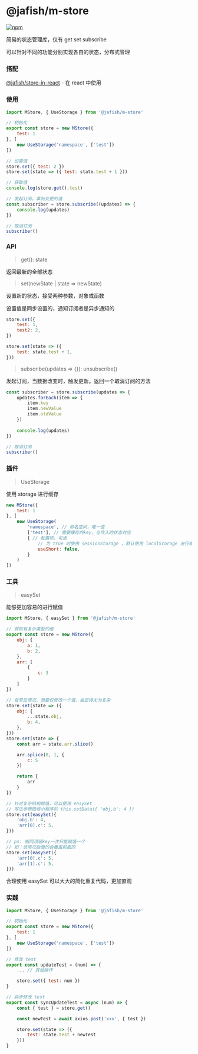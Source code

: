 # @jafish/m-store

[![npm](https://img.shields.io/npm/v/@jafish/m-store)](https://www.npmjs.com/package/@jafish/m-store)

简易的状态管理库，仅有 get set subscribe

可以针对不同的功能分别实现各自的状态，分布式管理

### 搭配

[@jafish/store-in-react](https://github.com/a526800921/jafish_store-in-react) - 在 react 中使用

### 使用

```javascript
import MStore, { UseStorage } from '@jafish/m-store'

// 初始化
export const store = new MStore({
    test: 1
}, [
    new UseStorage('namespace', ['test'])
])

// 设置值
store.set({ test: 2 })
store.set(state => ({ test: state.test + 1 }))

// 获取值
console.log(store.get().test)

// 发起订阅，拿到变更的值
const subscriber = store.subscribe((updates) => {
    console.log(updates)
})

// 取消订阅
subscriber()
```

### API

> get(): state

返回最新的全部状态

> set(newState | state => newState)

设置新的状态，接受两种参数，对象或函数

设置值是同步设置的，通知订阅者是异步通知的

```javascript
store.set({ 
    test: 1,
    test2: 2,
})

store.set(state => ({
    test: state.test + 1,
}))
```

> subscribe(updates => {}): unsubscribe()

发起订阅，当数据改变时，触发更新。返回一个取消订阅的方法

```javascript
const subscriber = store.subscribe(updates => {
    updates.forEach(item => {
        item.key
        item.newValue
        item.oldValue
    })
    
    console.log(updates)
})

// 取消订阅
subscriber()
```

### 插件

> UseStorage

使用 storage 进行缓存

```javascript
new MStore({
    test: 1
}, [
    new UseStorage(
        'namespace', // 命名空间，唯一值 
        ['test'], // 需要缓存的key，与传入的状态对应
        { // 配置项，可选
            // 为 true 时使用 sessionStorage ，默认使用 localStorage 进行缓存
            useShort: false, 
        }
    )
])
```

### 工具

> easySet

能够更加容易的进行赋值

```javascript
import MStore, { easySet } from '@jafish/m-store'

// 假如有复杂类型的值
export const store = new MStore({
    obj: {
        a: 1,
        b: 2,
    },
    arr: [
        {
            c: 3
        }
    ]
})

// 在常见情况，想要仅修改一个值，会显得尤为复杂
store.set(state => ({
    obj: {
        ...state.obj,
        b: 4,
    },
}))
store.set(state => {
    const arr = state.arr.slice()

    arr.splice(0, 1, {
        c: 5
    })

    return {
        arr
    }
})

// 针对复杂结构赋值，可以使用 easySet
// 写法参照微信小程序的 this.setData({ 'obj.b': 4 })
store.set(easySet({
    'obj.b': 4,
    'arr[0].c': 5,
}))

// ps: 相同顶级key一次只能赋值一个
// 如：该情况后面的会覆盖前面的
store.set(easySet({
    'arr[0].c': 5,
    'arr[1].c': 5,
}))
```

合理使用 easySet 可以大大的简化重复代码，更加直观

### 实践

```javascript
import MStore, { UseStorage } from '@jafish/m-store'

// 初始化
export const store = new MStore({
    test: 1
}, [
    new UseStorage('namespace', ['test'])
])

// 修改 test
export const updateTest = (num) => {
    ... // 其他操作

    store.set({ test: num })
} 

// 异步修改 test
export const syncUpdateTest = async (num) => {
    const { test } = store.get()

    const newTest = await axios.post('xxx', { test })

    store.set(state => ({
        test: state.test + newTest
    }))
}
```


